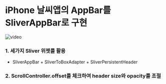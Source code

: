 # iPhone 날씨앱의 AppBar를 SliverAppBar로 구현

![video](https://github.com/gcback/sliver_to_apple_weather/assets/10203092/0932a6b0-851a-465f-a695-7349f661a7cb)

### 1. 세가지 Sliver 위젯를 활용
  - SliverAppBar + SliverToBoxAdapter + SliverPersistentHeader

### 2. ScrollController.offset를 체크하여 header size와 opacity를 조절
